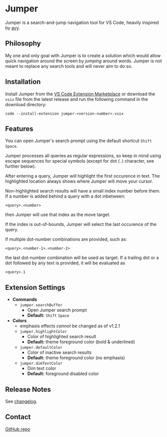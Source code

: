 # Jumper

Jumper is a search-and-jump navigation tool for VS Code, heavily inspired by [avy](https://github.com/abo-abo/avy).

## Philosophy

My one and only goal with Jumper is to create a solution which would allow quick navigation around the screen by *jumping* around words. Jumper is not meant to replace any search tools and will never aim to do so.

## Installation

Install Jumper from the [VS Code Extension Marketplace](https://marketplace.visualstudio.com/items?itemName=rainfall.jumper) or download the `vsix` file from the latest release and run the following command in the download directory:

```shell
code --install-extension jumper-<version-number>.vsix
```

## Features

You can open Jumper's search prompt using the default shortcut `Shift` `Space`.

Jumper processes all queries as regular expressions, so keep in mind using escape sequences for special symbols (except for dot (`.`) character, see further below).

After entering a query, Jumper will highlight the first occurence in text. The highlighted location always shows where Jumper will move your cursor.

Non-highlighted search results will have a small index number before them. If a number is added behind a query with a dot inbetween:

```shell
<query>.<number>
```
then Jumper will use that index as the move target. 

If the index is out-of-bounds, Jumper will select the last occurence of the query.

If multiple dot-number combinations are provided, such as:

```shell
<query>.<number-1>.<number-2>
```

the last dot-number combination will be used as target. If a trailing dot or a dot followed by any text is provided, it will be evaluated as

```shell
<query>.1
```

## Extension Settings

- **Commands**
  - `jumper.searchBuffer`
    - Open Jumper search prompt
    - **Default:** `Shift` `Space`
- **Colors**
  - emphasis effects *cannot* be changed as of v1.2.1
  - `jumper.highlightColor`
    - Color of highlighted search result
    - **Default:** theme foreground color (bold & underlined)
  - `jumper.defaultColor`
    - Color of inactive search results
    - **Default:** theme foreground color (no emphasis)
  - `jumper.dimTextColor`
    - Dim text color
    - **Default:** foreground disabled color

## Release Notes

See [changelog](CHANGELOG.md).

## Contact

[GitHub repo](https://github.com/xdNecron/vscode-jumper)
